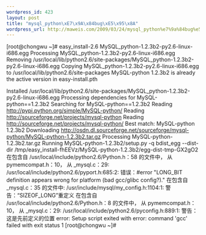 ```yaml
--- 
wordpress_id: 423
layout: post
title: "mysql_python\xE7\x9A\x84bug\xE5\x95\x8A"
wordpress_url: http://maweis.com/2009/03/24/mysql_python%e7%9a%84bug%e5%95%8a/
---
```

[root@chongwu ~]# easy_install-2.6 MySQL_python-1.2.3b2-py2.6-linux-i686.egg 
Processing MySQL_python-1.2.3b2-py2.6-linux-i686.egg
Removing /usr/local/lib/python2.6/site-packages/MySQL_python-1.2.3b2-py2.6-linux-i686.egg
Copying MySQL_python-1.2.3b2-py2.6-linux-i686.egg to /usr/local/lib/python2.6/site-packages
MySQL-python 1.2.3b2 is already the active version in easy-install.pth

Installed /usr/local/lib/python2.6/site-packages/MySQL_python-1.2.3b2-py2.6-linux-i686.egg
Processing dependencies for MySQL-python==1.2.3b2
Searching for MySQL-python==1.2.3b2
Reading http://pypi.python.org/simple/MySQL-python/
Reading http://sourceforge.net/projects/mysql-python
Reading http://sourceforge.net/projects/mysql-python/
Best match: MySQL-python 1.2.3b2
Downloading http://osdn.dl.sourceforge.net/sourceforge/mysql-python/MySQL-python-1.2.3b2.tar.gz
Processing MySQL-python-1.2.3b2.tar.gz
Running MySQL-python-1.2.3b2/setup.py -q bdist_egg --dist-dir /tmp/easy_install-fhEEVz/MySQL-python-1.2.3b2/egg-dist-tmp-GX2gO2
在包含自 /usr/local/include/python2.6/Python.h：58 的文件中，
                 从 pymemcompat.h：10，
                 从 _mysql.c：29:
/usr/local/include/python2.6/pyport.h:685:2: 错误：#error "LONG_BIT definition appears wrong for platform (bad gcc/glibc config?)."
在包含自 _mysql.c：35 的文件中:
/usr/include/mysql/my_config.h:1104:1: 警告：“SIZEOF_LONG”重定义
在包含自 /usr/local/include/python2.6/Python.h：8 的文件中，
                 从 pymemcompat.h：10，
                 从 _mysql.c：29:
/usr/local/include/python2.6/pyconfig.h:889:1: 警告：这是先前定义的位置
error: Setup script exited with error: command 'gcc' failed with exit status 1
[root@chongwu ~]# 
